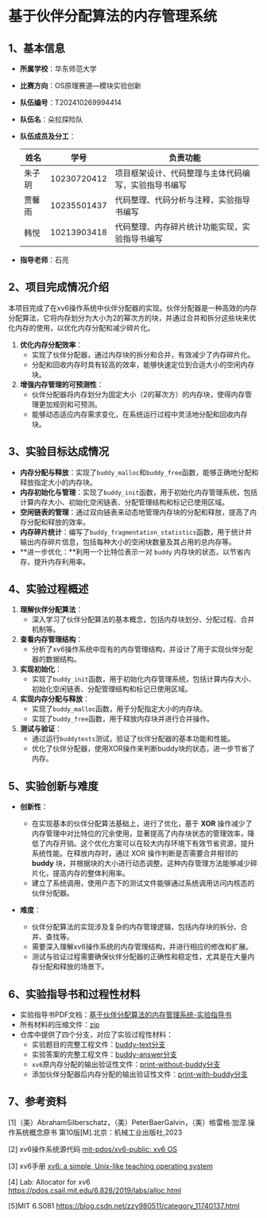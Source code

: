 # 基于伙伴分配算法的内存管理系统

## 1、基本信息

- **所属学校**：华东师范大学

- **比赛方向**：OS原理赛道—模块实验创新

- **队伍编号**：T202410269994414 

- **队伍名**：朵拉探险队

- **队伍成员及分工**：

  | 姓名   | 学号        | 负责功能                                             |
  | ------ | ----------- | ---------------------------------------------------- |
  | 朱子玥 | 10230720412 | 项目框架设计、代码整理与主体代码编写，实验指导书编写 |
  | 贾馨雨 | 10235501437 | 代码整理、代码分析与注释，实验指导书编写             |
  | 韩悦   | 10213903418 | 代码整理、内存碎片统计功能实现，实验指导书编写       |

- **指导老师**：石亮



## 2、项目完成情况介绍

​	本项目完成了在xv6操作系统中伙伴分配器的实现。伙伴分配器是一种高效的内存分配算法，它将内存划分为大小为2的幂次方的块，并通过合并和拆分这些块来优化内存的使用，以优化内存分配和减少碎片化。

1. **优化内存分配效率**：
   - 实现了伙伴分配器，通过内存块的拆分和合并，有效减少了内存碎片化。
   - 分配和回收内存时具有较高的效率，能够快速定位到合适大小的空闲内存块。
2. **增强内存管理的可预测性**：
   - 伙伴分配器将内存划分为固定大小（2的幂次方）的内存块，使得内存管理更加规则和可预测。
   - 能够动态适应内存需求变化，在系统运行过程中灵活地分配和回收内存块。



## 3、实验目标达成情况

- **内存分配与释放**：实现了`buddy_malloc`和`buddy_free`函数，能够正确地分配和释放指定大小的内存块。
- **内存初始化与管理**：实现了`buddy_init`函数，用于初始化内存管理系统，包括计算内存大小、初始化空闲链表、分配管理结构和标记已使用区域。
- **空闲链表的管理**：通过双向链表来动态地管理内存块的分配和释放，提高了内存分配和释放的效率。
- **内存碎片统计**：编写了`buddy_fragmentation_statistics`函数，用于统计并输出内存碎片信息，包括每种大小的空闲块数量及其占用的总内存等。
- **进一步优化：**利用一个比特位表示一对 `buddy` 内存块的状态，以节省内存，提升内存利用率。

## 4、实验过程概述

1. **理解伙伴分配算法**：
   - 深入学习了伙伴分配算法的基本概念，包括内存块划分、分配过程、合并机制等。
2. **查看内存管理结构**：
   - 分析了xv6操作系统中现有的内存管理结构，并设计了用于实现伙伴分配器的数据结构。
3. **实现初始化**：
   - 实现了`buddy_init`函数，用于初始化内存管理系统，包括计算内存大小、初始化空闲链表、分配管理结构和标记已使用区域。
4. **实现内存分配与释放**：
   - 实现了`buddy_malloc`函数，用于分配指定大小的内存块。
   - 实现了`buddy_free`函数，用于释放内存块并进行合并操作。
5. **测试与验证**：
   - 通过运行`buddytests`测试，验证了伙伴分配器的基本功能和性能。
   - 优化了伙伴分配器，使用XOR操作来判断buddy块的状态，进一步节省了内存。



## 5、实验创新与难度

- **创新性**：
  - 在实现基本的伙伴分配算法基础上，进行了优化，基于 **XOR** 操作减少了内存管理中对比特位的冗余使用，显著提高了内存块状态的管理效率，降低了内存开销。这个优化方案可以在较大内存环境下有效节省资源，提升系统性能。在释放内存时，通过 XOR 操作判断是否需要合并相邻的 **buddy** 块，并根据块的大小进行动态调整。这种内存管理方法能够减少碎片化，提高内存的整体利用率。
  - 建立了系统调用，使用户态下的测试文件能够通过系统调用访问内核态的伙伴分配器。

- **难度**：
  - 伙伴分配算法的实现涉及复杂的内存管理逻辑，包括内存块的拆分、合并、查找等。
  - 需要深入理解xv6操作系统的内存管理结构，并进行相应的修改和扩展。
  - 测试与验证过程需要确保伙伴分配器的正确性和稳定性，尤其是在大量内存分配和释放的场景下。



## 6、实验指导书和过程性材料

- 实验指导书PDF文档：[基于伙伴分配算法的内存管理系统-实验指导书](<https://gitlab.eduxiji.net/T202410269994414/project2608132-274517/-/blob/main/%E5%9F%BA%E4%BA%8E%E4%BC%99%E4%BC%B4%E5%88%86%E9%85%8D%E7%AE%97%E6%B3%95%E7%9A%84%E5%86%85%E5%AD%98%E7%AE%A1%E7%90%86%E7%B3%BB%E7%BB%9F-%E5%AE%9E%E9%AA%8C%E6%8C%87%E5%AF%BC%E4%B9%A6.pdf>)
- 所有材料的压缩文件：[zip](<https://gitlab.eduxiji.net/T202410269994414/project2608132-274517/-/tree/main/Experimental%20Process%20Materials-zip>)
- 仓库中提供了四个分支，对应了实验过程性材料：
  - 实验题目的完整工程文件：[buddy-text分支](<https://gitlab.eduxiji.net/T202410269994414/project2608132-274517/-/tree/buddy-text?ref_type=heads>)
  - 实验答案的完整工程文件：[buddy-answer分支](<https://gitlab.eduxiji.net/T202410269994414/project2608132-274517/-/tree/buddy-answer?ref_type=heads>)
  - `xv6`原内存分配的输出验证性文件：[print-without-buddy分支](<https://gitlab.eduxiji.net/T202410269994414/project2608132-274517/-/tree/print-without-buddy?ref_type=heads>)
  - 添加伙伴分配器后内存分配的输出验证性文件：[print-with-buddy分支](<https://gitlab.eduxiji.net/T202410269994414/project2608132-274517/-/tree/print-with-buddy?ref_type=heads>)

## 7、参考资料

[1]（美）AbrahamSilberschatz，（美）PeterBaerGalvin，（美）格雷格·加涅.操作系统概念原书  第10版[M].北京：机械工业出版社,2023

[2] xv6操作系统源代码 [mit-pdos/xv6-public: xv6 OS](https://github.com/mit-pdos/xv6-public)

[3] xv6手册  [xv6: a simple, Unix-like teaching operating system](https://pdos.csail.mit.edu/6.828/2021/xv6/book-riscv-rev2.pdf)

[4] Lab: Allocator for xv6  https://pdos.csail.mit.edu/6.828/2019/labs/alloc.html

[5]MIT 6.S081 https://blog.csdn.net/zzy980511/category_11740137.html

